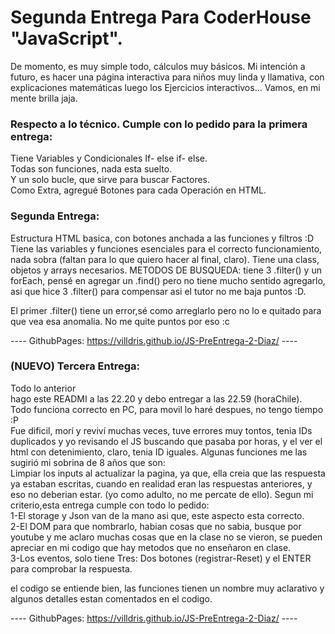 # Segunda Entrega Para CoderHouse "JavaScript".  
De momento, es muy simple todo, cálculos muy básicos.  Mi intención a futuro, es hacer una página interactiva para niños muy linda y llamativa, con explicaciones matemáticas luego los Ejercicios interactivos... Vamos, en mi mente brilla jaja.  

### Respecto a lo técnico.  Cumple con lo pedido para la primera entrega:  
Tiene Variables y Condicionales If- else if- else.  
Todas son funciones, nada esta suelto.  
Y un solo bucle, que sirve para buscar Factores.  
Como Extra, agregué Botones para cada Operación en HTML.

### Segunda Entrega:  
Estructura HTML basica, con botones anchada a las funciones y filtros :D
Tiene las variables y funciones esenciales para el correcto funcionamiento, nada sobra (faltan para lo que quiero hacer al final, claro).
Tiene una class, objetos y arrays necesarios.
METODOS DE BUSQUEDA: tiene 3 .filter() y un forEach, pensé en agregar un .find() pero no tiene mucho sentido agregarlo, asi que hice 3 .filter() para compensar asi el tutor no me baja puntos :D.

El primer .filter() tiene un error,sé como arreglarlo pero no lo e quitado para que vea esa anomalia. No me quite puntos por eso :c

---- GithubPages: https://villdris.github.io/JS-PreEntrega-2-Diaz/ ----

### (NUEVO) Tercera Entrega:
Todo lo anterior   
hago este READMI a las 22.20 y debo entregar a las 22.59 (horaChile).    
Todo funciona correcto en PC, para movil lo haré despues, no tengo tiempo :P   
Fue dificil, morí y reviví muchas veces, tuve errores muy tontos, tenia IDs duplicados y yo revisando el JS buscando que pasaba por horas, y el ver el html con detenimiento, claro, tenia ID iguales.
Algunas funciones me las sugirió mi sobrina de 8 años que son:  
Limpiar los inputs al actualizar la pagina, ya que, ella creia que las respuesta ya estaban escritas, cuando en realidad eran las respuestas anteriores, y eso no deberian estar. (yo como adulto, no me percate de ello).
Segun mi criterio,esta entrega cumple con todo lo pedido:  
1-El storage y Json van de la mano asi que, este aspecto esta correcto.  
2-El DOM para que nombrarlo, habian cosas que no sabia, busque por youtube y me aclaro muchas cosas que en la clase no se vieron, se pueden apreciar en mi codigo que hay metodos que no enseñaron en clase.  
3-Los eventos, solo tiene Tres: Dos botones (registrar-Reset) y el ENTER para comprobar la respuesta.
    
el codigo se entiende bien, las funciones tienen un nombre muy aclarativo y algunos detalles estan comentados en el codigo.

---- GithubPages: https://villdris.github.io/JS-PreEntrega-2-Diaz/ ----